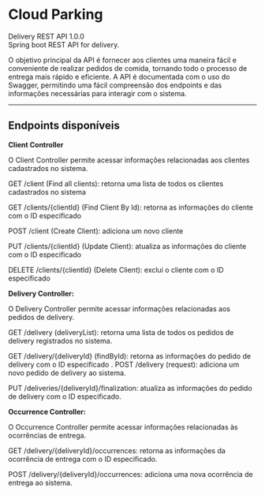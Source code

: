 # Cloud Parking

Delivery REST API  1.0.0<br>
Spring boot REST API for delivery.

O objetivo principal da API é fornecer aos clientes uma maneira fácil e conveniente de realizar pedidos de comida, tornando todo o processo de entrega mais rápido e eficiente. A API é documentada com o uso do Swagger, permitindo uma fácil compreensão dos endpoints e das informações necessárias para interagir com o sistema.

___
## Endpoints disponíveis


**Client Controller**

O Client Controller permite acessar informações relacionadas aos clientes cadastrados no sistema.

GET /client (Find all clients): retorna uma lista de todos os clientes cadastrados no sistema

GET /clients/{clientId} (Find Client By Id): retorna as informações do cliente com o ID especificado

POST /client (Create Client): adiciona um novo cliente

PUT /clients/{clientId} (Update Client): atualiza as informações do cliente com o ID especificado

DELETE /clients/{clientId} (Delete Client): exclui o cliente com o ID especificado

**Delivery Controller:**

O Delivery Controller permite acessar informações relacionadas aos pedidos de delivery.

GET /delivery (deliveryList): retorna uma lista de todos os pedidos de delivery registrados no sistema.

GET /delivery/{deliveryId} (findById): retorna as informações do pedido de delivery com o ID especificado
.
POST /delivery (request): adiciona um novo pedido de delivery ao sistema.

PUT /deliveries/{deliveryId}/finalization: atualiza as informações do pedido de delivery com o ID especificado.

**Occurrence Controller:**

O Occurrence Controller permite acessar informações relacionadas às ocorrências de entrega.

GET /delivery/{deliveryId}/occurrences: retorna as informações da ocorrência de entrega com o ID especificado.

POST /delivery/{deliveryId}/occurrences: adiciona uma nova ocorrência de entrega ao sistema.
